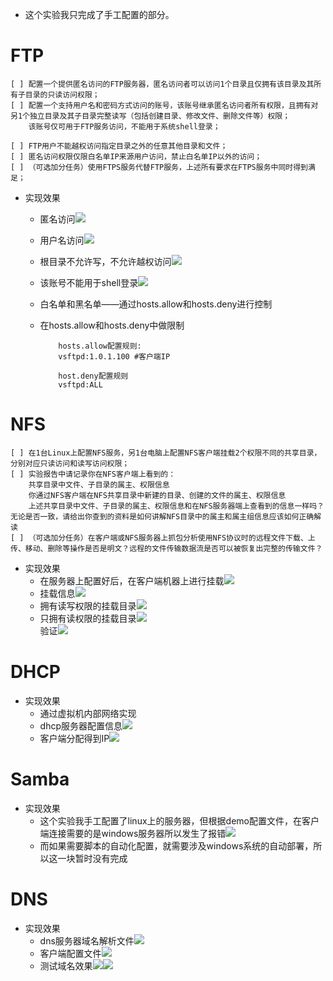 * 这个实验我只完成了手工配置的部分。
# FTP
    [ ] 配置一个提供匿名访问的FTP服务器，匿名访问者可以访问1个目录且仅拥有该目录及其所有子目录的只读访问权限；
    [ ] 配置一个支持用户名和密码方式访问的账号，该账号继承匿名访问者所有权限，且拥有对另1个独立目录及其子目录完整读写（包括创建目录、修改文件、删除文件等）权限；
        该账号仅可用于FTP服务访问，不能用于系统shell登录；

    [ ] FTP用户不能越权访问指定目录之外的任意其他目录和文件；
    [ ] 匿名访问权限仅限白名单IP来源用户访问，禁止白名单IP以外的访问；
    [ ] （可选加分任务）使用FTPS服务代替FTP服务，上述所有要求在FTPS服务中同时得到满足；
* 实现效果
  * 匿名访问![](image/1.PNG)
  * 用户名访问![](image/2.png)
  * 根目录不允许写，不允许越权访问![](image/3.PNG)
  * 该账号不能用于shell登录![](image/4.PNG)
  * 白名单和黑名单——通过hosts.allow和hosts.deny进行控制
  * 在hosts.allow和hosts.deny中做限制
		
			hosts.allow配置规则:
			vsftpd:1.0.1.100 #客户端IP

			host.deny配置规则
			vsftpd:ALL
# NFS

    [ ] 在1台Linux上配置NFS服务，另1台电脑上配置NFS客户端挂载2个权限不同的共享目录，分别对应只读访问和读写访问权限；
    [ ] 实验报告中请记录你在NFS客户端上看到的：
        共享目录中文件、子目录的属主、权限信息
        你通过NFS客户端在NFS共享目录中新建的目录、创建的文件的属主、权限信息
        上述共享目录中文件、子目录的属主、权限信息和在NFS服务器端上查看到的信息一样吗？无论是否一致，请给出你查到的资料是如何讲解NFS目录中的属主和属主组信息应该如何正确解读
	[ ] （可选加分任务）在客户端或NFS服务器上抓包分析使用NFS协议时的远程文件下载、上传、移动、删除等操作是否是明文？远程的文件传输数据流是否可以被恢复出完整的传输文件？
* 实现效果
  * 在服务器上配置好后，在客户端机器上进行挂载![](image/mount.PNG)
  * 挂载信息![](image/df.PNG)
  * 拥有读写权限的挂载目录![](image/nfs.PNG)
  * 只拥有读权限的挂载目录![](image/nfs-r.PNG)  
  验证![](image/ro.PNG)

# DHCP

* 实现效果
  * 通过虚拟机内部网络实现
  * dhcp服务器配置信息![](image/5.PNG) 
  * 客户端分配得到IP![](image/6.PNG) 

# Samba

* 实现效果
  * 这个实验我手工配置了linux上的服务器，但根据demo配置文件，在客户端连接需要的是windows服务器所以发生了报错![](image/windows-error.PNG) 
  * 而如果需要脚本的自动化配置，就需要涉及windows系统的自动部署，所以这一块暂时没有完成

# DNS
* 实现效果
  * dns服务器域名解析文件![](image/dns.PNG)
  * 客户端配置文件![](image/client-dns.PNG)
  * 测试域名效果![](image/dig.PNG)![](image/dig2.PNG)
